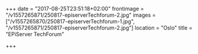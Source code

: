 +++
date = "2017-08-25T23:51:18+02:00"
frontimage = "/v1557265871/250817-episerverTechforum-2.jpg"
images = ["/v1557265870/250817-episerverTechforum-1.jpg", "/v1557265871/250817-episerverTechforum-2.jpg"]
location = "Oslo"
title = "EPiServer TechForum"

+++
